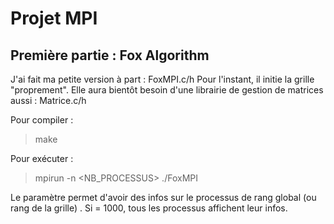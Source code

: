 # Projet MPI

## Première partie : Fox Algorithm
J'ai fait ma petite version à part : FoxMPI.c/h Pour l'instant, il initie la grille "proprement".
Elle aura bientôt besoin d'une librairie de gestion de matrices aussi : Matrice.c/h

Pour compiler :
> make

Pour exécuter :
> mpirun -n <NB_PROCESSUS> ./FoxMPI <RANG>

Le paramètre <RANG> permet d'avoir des infos sur le processus de rang global (ou rang de la grille) <RANG>. Si <RANG> = 1000, tous les processus affichent leur infos.
